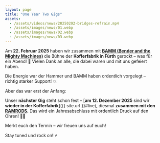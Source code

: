 ```yaml
---
layout: page
title: "One Year Two Gigs"
assets:
  - /assets/videos/news/20250202-bridges-refrain.mp4
  - /assets/images/news/01.webp
  - /assets/images/news/02.webp
  - /assets/images/news/03.webp
---
```


Am **22. Februar 2025** haben wir zusammen mit **[BAMM (Bender and the Mighty Machines)](https://www.instagram.com/bendermm2023/)** die Bühne der **Kofferfabrik in Fürth** gerockt – was für ein Abend! 🤘 Vielen Dank an alle, die dabei waren und mit uns gefeiert haben.  

Die Energie war der Hammer und BAMM haben ordentlich vorgelegt – richtig starker Support! 💥  

Aber das war erst der Anfang:  

Unser **nächster Gig** steht schon fest – [**am 12. Dezember 2025** sind wir **wieder in der Kofferfabrik**]({{ site.url }}#live), diesmal **zusammen mit den [RAMRODS](https://www.ramrods.de)**. Das wird ein Jahresabschluss mit ordentlich Druck auf den Ohren! 🎸🔥

Merkt euch den Termin – wir freuen uns auf euch!  

Stay tuned und rock on! ⚡
